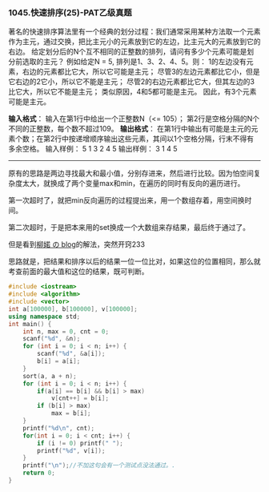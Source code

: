 ### 1045.快速排序(25)-PAT乙级真题

著名的快速排序算法里有一个经典的划分过程：我们通常采用某种方法取一个元素作为主元，通过交换，把比主元小的元素放到它的左边，比主元大的元素放到它的右边。 给定划分后的N个互不相同的正整数的排列，请问有多少个元素可能是划分前选取的主元？
例如给定N = 5, 排列是1、3、2、4、5。则：
1的左边没有元素，右边的元素都比它大，所以它可能是主元；
尽管3的左边元素都比它小，但是它右边的2它小，所以它不能是主元；
尽管2的右边元素都比它大，但其左边的3比它大，所以它不能是主元；
类似原因，4和5都可能是主元。
因此，有3个元素可能是主元。

**输入格式**：
输入在第1行中给出一个正整数N（<= 105）； 第2行是空格分隔的N个不同的正整数，每个数不超过109。
**输出格式**：
在第1行中输出有可能是主元的元素个数；在第2行中按递增顺序输出这些元素，其间以1个空格分隔，行末不得有多余空格。
输入样例：
5
1 3 2 4 5
输出样例：
3
1 4 5

--------

原有的思路是两边寻找最大和最小值，分别存进来，然后进行比较。因为怕空间复杂度太大，就换成了两个变量max和min，在遍历的同时有反向的遍历进行。

第一次超时了，就把min反向遍历的过程提出来，用一个数组存着，用空间换时间。

第二次超时，于是把本来用的set换成一个大数组来存结果，最后终于通过了。

但是看到[柳婼 の blog](https://www.liuchuo.net/archives/505)的解法，突然开窍233

思路就是，把结果和排序以后的结果一位一位比对，如果这位的位置相同，那么就考查前面的最大值和这位的结果，既可判断。

```c++
#include <iostream>
#include <algorithm>
#include <vector>
int a[100000], b[100000], v[100000];
using namespace std;
int main() {
    int n, max = 0, cnt = 0;
    scanf("%d", &n);
    for (int i = 0; i < n; i++) {
        scanf("%d", &a[i]);
        b[i] = a[i];
    }
    sort(a, a + n);
    for (int i = 0; i < n; i++) {
        if(a[i] == b[i] && b[i] > max)
            v[cnt++] = b[i];
        if (b[i] > max)
            max = b[i];
    }
    printf("%d\n", cnt);
    for(int i = 0; i < cnt; i++) {
        if (i != 0) printf(" ");
        printf("%d", v[i]);
    }
    printf("\n");//不加这句会有一个测试点没法通过。.
    return 0;
}
```



